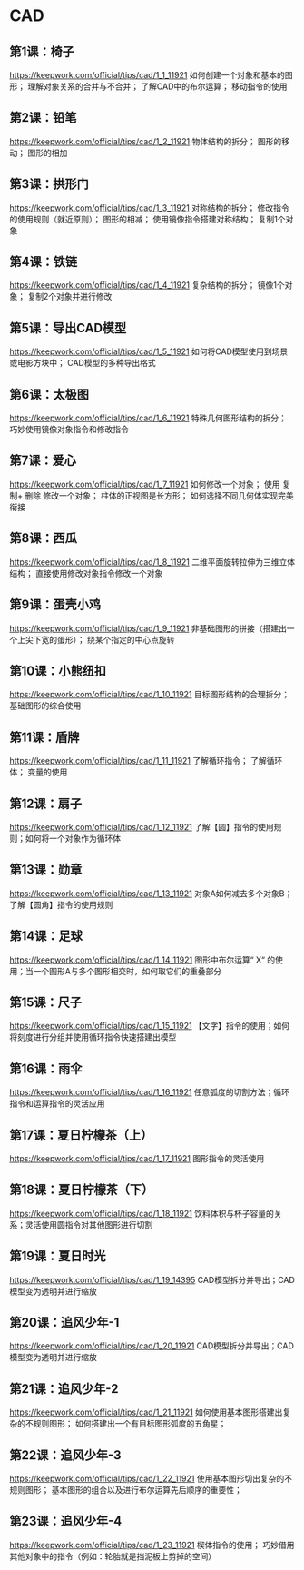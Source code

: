# CAD


## 第1课：椅子
https://keepwork.com/official/tips/cad/1_1_11921
如何创建一个对象和基本的图形；
理解对象关系的合并与不合并；
了解CAD中的布尔运算；
移动指令的使用

## 第2课：铅笔
https://keepwork.com/official/tips/cad/1_2_11921
物体结构的拆分；
图形的移动；
图形的相加

## 第3课：拱形门
https://keepwork.com/official/tips/cad/1_3_11921
对称结构的拆分；
修改指令的使用规则（就近原则）；
图形的相减；
使用镜像指令搭建对称结构；
复制1个对象

## 第4课：铁链
https://keepwork.com/official/tips/cad/1_4_11921
复杂结构的拆分；
镜像1个对象；
复制2个对象并进行修改

## 第5课：导出CAD模型
https://keepwork.com/official/tips/cad/1_5_11921
如何将CAD模型使用到场景或电影方块中；
CAD模型的多种导出格式

## 第6课：太极图
https://keepwork.com/official/tips/cad/1_6_11921
特殊几何图形结构的拆分；
巧妙使用镜像对象指令和修改指令

## 第7课：爱心
https://keepwork.com/official/tips/cad/1_7_11921
如何修改一个对象；
使用 复制+ 删除 修改一个对象；
柱体的正视图是长方形；
如何选择不同几何体实现完美衔接

## 第8课：西瓜
https://keepwork.com/official/tips/cad/1_8_11921
二维平面旋转拉伸为三维立体结构；
直接使用修改对象指令修改一个对象

## 第9课：蛋壳小鸡
https://keepwork.com/official/tips/cad/1_9_11921
非基础图形的拼接（搭建出一个上尖下宽的蛋形）；
绕某个指定的中心点旋转

## 第10课：小熊纽扣
https://keepwork.com/official/tips/cad/1_10_11921
目标图形结构的合理拆分；
基础图形的综合使用

## 第11课：盾牌
https://keepwork.com/official/tips/cad/1_11_11921
了解循环指令；
了解循环体；
变量的使用

## 第12课：扇子
https://keepwork.com/official/tips/cad/1_12_11921
了解【圆】指令的使用规则；如何将一个对象作为循环体

## 第13课：勋章
https://keepwork.com/official/tips/cad/1_13_11921
对象A如何减去多个对象B；了解【圆角】指令的使用规则

## 第14课：足球
https://keepwork.com/official/tips/cad/1_14_11921
图形中布尔运算“ X“ 的使用；当一个图形A与多个图形相交时，如何取它们的重叠部分


## 第15课：尺子
https://keepwork.com/official/tips/cad/1_15_11921
【文字】指令的使用；如何将刻度进行分组并使用循环指令快速搭建出模型


## 第16课：雨伞
https://keepwork.com/official/tips/cad/1_16_11921
任意弧度的切割方法；循环指令和运算指令的灵活应用

## 第17课：夏日柠檬茶（上）
https://keepwork.com/official/tips/cad/1_17_11921
图形指令的灵活使用

## 第18课：夏日柠檬茶（下）
https://keepwork.com/official/tips/cad/1_18_11921
饮料体积与杯子容量的关系；灵活使用圆指令对其他图形进行切割

## 第19课：夏日时光
https://keepwork.com/official/tips/cad/1_19_14395
CAD模型拆分并导出；CAD模型变为透明并进行缩放

## 第20课：追风少年-1
https://keepwork.com/official/tips/cad/1_20_11921
CAD模型拆分并导出；CAD模型变为透明并进行缩放

## 第21课：追风少年-2
https://keepwork.com/official/tips/cad/1_21_11921
如何使用基本图形搭建出复杂的不规则图形；
如何搭建出一个有目标图形弧度的五角星；

## 第22课：追风少年-3
https://keepwork.com/official/tips/cad/1_22_11921
使用基本图形切出复杂的不规则图形；
基本图形的组合以及进行布尔运算先后顺序的重要性；


## 第23课：追风少年-4
https://keepwork.com/official/tips/cad/1_23_11921
楔体指令的使用；
巧妙借用其他对象中的指令（例如：轮胎就是挡泥板上剪掉的空间）



 


